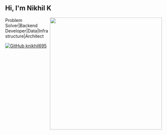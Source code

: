 <h2> Hi, I'm Nikhil K </h2>

<img align='right' src="https://github-readme-stats.vercel.app/api?username=knikhil695&count_private=true&show_icons=true&theme=cobalt" width="360">

<p>
  
Problem Solver|Backend Developer|Data|Infrastructure|Architect

</p>


[![GitHub knikhil695](https://img.shields.io/github/followers/knikhil695?label=follow%20github&style=flat-square)](https://github.com/knikhil695)

<br>
